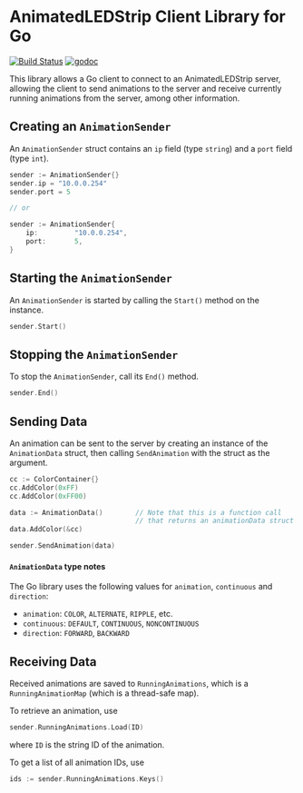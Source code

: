 # AnimatedLEDStrip Client Library for Go

[![Build Status](https://travis-ci.com/AnimatedLEDStrip/client-go.svg?branch=master)](https://travis-ci.com/AnimatedLEDStrip/client-go)
[![godoc](https://godoc.org/github.com/AnimatedLEDStrip/client-go?status.svg)](http://godoc.org/github.com/AnimatedLEDStrip/client-go)

This library allows a Go client to connect to an AnimatedLEDStrip server, allowing the client to send animations to the server and receive currently running animations from the server, among other information.

## Creating an `AnimationSender`
An `AnimationSender` struct contains an `ip` field (type `string`) and a `port` field (type `int`).

```go
sender := AnimationSender{}
sender.ip = "10.0.0.254"
sender.port = 5

// or

sender := AnimationSender{
	ip:         "10.0.0.254",
	port:       5,
}
```

## Starting the `AnimationSender`
An `AnimationSender` is started by calling the `Start()` method on the instance.

```go
sender.Start()
```

## Stopping the `AnimationSender`
To stop the `AnimationSender`, call its `End()` method.

```go
sender.End()
```

## Sending Data
An animation can be sent to the server by creating an instance of the `AnimationData` struct, then calling `SendAnimation` with the struct as the argument.

```go
cc := ColorContainer{}
cc.AddColor(0xFF)
cc.AddColor(0xFF00)

data := AnimationData()        // Note that this is a function call 
                               // that returns an animationData struct pointer
data.AddColor(&cc)

sender.SendAnimation(data)
```

#### `AnimationData` type notes
The Go library uses the following values for `animation`, `continuous` and `direction`:
- `animation`: `COLOR`, `ALTERNATE`, `RIPPLE`, etc.
- `continuous`: `DEFAULT`, `CONTINUOUS`, `NONCONTINUOUS`
- `direction`: `FORWARD`, `BACKWARD`

## Receiving Data
Received animations are saved to `RunningAnimations`, which is a `RunningAnimationMap` (which is a thread-safe map).

To retrieve an animation, use
```go
sender.RunningAnimations.Load(ID)
```
where `ID` is the string ID of the animation.

To get a list of all animation IDs, use
```go
ids := sender.RunningAnimations.Keys()
```